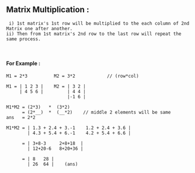 ## Matrix Multiplication :

     i) 1st matrix's 1st row will be multiplied to the each column of 2nd Matrix one after another.
    ii) Then from 1st matrix's 2nd row to the last row will repeat the same process.

<br>

#### For Example :

    M1 = 2*3          M2 = 3*2            // (row*col)
    
    M1 = | 1 2 3 |    M2 = | 3 2 |
         | 4 5 6 |         | 4 4 |
                           |-1 6 |

    M1*M2 = (2*3)   *  (3*2)
          = (2*__)  *  (__*2)    // middle 2 elements will be same
    ans   = 2*2
          
    M1*M2 = | 1.3 + 2.4 + 3.-1    1.2 + 2.4 + 3.6 |
            | 4.3 + 5.4 + 6.-1    4.2 + 5.4 + 6.6 |
     
          = | 3+8-3     2+8+18  |
            | 12+20-6   8+20+36 |

          = | 8   28 |
            | 26  64 |    (ans)
